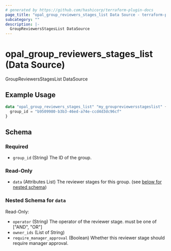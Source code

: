 ```yaml
---
# generated by https://github.com/hashicorp/terraform-plugin-docs
page_title: "opal_group_reviewers_stages_list Data Source - terraform-provider-opal"
subcategory: ""
description: |-
  GroupReviewersStagesList DataSource
---
```


# opal_group_reviewers_stages_list (Data Source)

GroupReviewersStagesList DataSource

## Example Usage

```terraform
data "opal_group_reviewers_stages_list" "my_groupreviewersstageslist" {
  group_id = "b9509980-b3b3-46ed-a74e-ccd4d3dc96cf"
}
```

<!-- schema generated by tfplugindocs -->
## Schema

### Required

- `group_id` (String) The ID of the group.

### Read-Only

- `data` (Attributes List) The reviewer stages for this group. (see [below for nested schema](#nestedatt--data))

<a id="nestedatt--data"></a>
### Nested Schema for `data`

Read-Only:

- `operator` (String) The operator of the reviewer stage. must be one of ["AND", "OR"]
- `owner_ids` (List of String)
- `require_manager_approval` (Boolean) Whether this reviewer stage should require manager approval.


